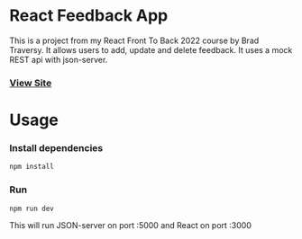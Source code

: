 # React Feedback App

This is a project from my React Front To Back 2022 course by Brad Traversy. It allows users to add, update and delete feedback. It uses a mock REST api with json-server.

### [View Site]('https://friendly-mahavira-5c5413.netlify.app/')

# Usage

### Install dependencies

```bash
npm install
```

### Run

```bash
npm run dev
```

This will run JSON-server on port :5000 and React on port :3000
